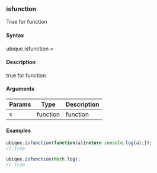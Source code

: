 ### isfunction

True for function


#### Syntax

ubique.isfunction = 


#### Description

true for function  



#### Arguments

|Params|Type|Description
|---------|----|-----------
|`x` | function | function


#### Examples

```js
ubique.isfunction(function(a){return console.log(a);});
// true

ubique.isfunction(Math.log);
// true
```

